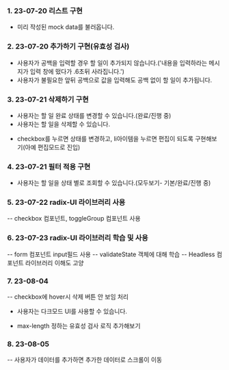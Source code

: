 ### 1. 23-07-20 리스트 구현

- 미리 작성된 mock data를 불러옵니다.

### 2. 23-07-20 추가하기 구현(유효성 검사)

- 사용자가 공백을 입력할 경우 할 일이 추가되지 않습니다.('내용을 입력하라는 메시지가 입력 창에 떴다가 .6초뒤 사라집니다.')
- 사용자가 불필요한 앞뒤 공백으로 값을 입력해도 공백 없이 할 일이 추가됩니다.

### 3. 23-07-21 삭제하기 구현

- 사용자는 할 일 완료 상태를 변경할 수 있습니다.(완료/진행 중)
- 사용자는 할 일을 삭제할 수 있습니다.

* checkbox를 누르면 상태를 변경하고, li아이템을 누르면 편집이 되도록 구현해보기(아예 편집모드로 진입)

### 4. 23-07-21 필터 적용 구현

- 사용자는 할 일을 상태 별로 조회할 수 있습니다.(모두보기- 기본/완료/진행 중)

### 5. 23-07-22 radix-UI 라이브러리 사용

-- checkbox 컴포넌트, toggleGroup 컴포넌트 사용

### 6. 23-07-23 radix-UI 라이브러리 학습 및 사용

-- form 컴포넌트 input필드 사용
-- validateState 객체에 대해 학습
-- Headless 컴포넌트 라이브러리 이해도 고양

### 7. 23-08-04

-- checkbox에 hover시 삭제 버튼 안 보임 처리

- 사용자는 다크모드 UI를 사용할 수 있습니다.

* max-length 정하는 유효성 검사 로직 추가해보기

### 8. 23-08-05

-- 사용자가 데이터를 추가하면 추가한 데이터로 스크롤이 이동
